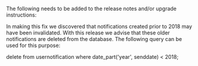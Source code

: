 The following needs to be added to the release notes and/or upgrade instructions: 

In making this fix we discovered that notifications created prior to 2018 may have been invalidated.  With this release we advise that these older notifications are deleted from the database. The following query can be used for this purpose:

delete from usernotification where date_part('year', senddate) < 2018;

